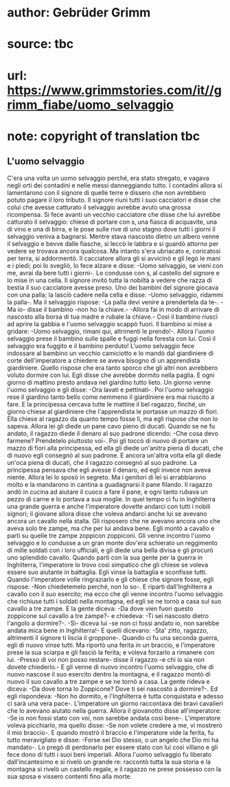 # author: Gebrüder Grimm
# source: tbc
# url: https://www.grimmstories.com/it//grimm_fiabe/uomo_selvaggio
# note: copyright of translation tbc

## L'uomo selvaggio 

C'era una volta un uomo selvaggio perché‚ era stato stregato, e vagava
negli orti dei contadini e nelle messi danneggiando tutto. I contadini
allora si lamentarono con il signore di quelle terre e dissero che non
avrebbero potuto pagare il loro tributo. Il signore riunì tutti i suoi
cacciatori e disse che colui che avesse catturato il selvaggio avrebbe
avuto una grossa ricompensa. Si fece avanti un vecchio cacciatore che
disse che lui avrebbe catturato il selvaggio: chiese di portare con s‚
una fiasca di acquavite, una di vino e una di birra, e le pose sulle
rive di uno stagno dove tutti i giorni il selvaggio veniva a bagnarsi.
Mentre stava nascosto dietro un albero venne il selvaggio e bevve dalle
fiasche, si leccò le labbra e si guardò attorno per vedere se trovava
ancora qualcosa. Ma intanto s'era ubriacato e, coricatosi per terra, si
addormentò. Il cacciatore allora gli si avvicinò e gli legò le mani e i
piedi; poi lo svegliò, lo fece alzare e disse: -Uomo selvaggio, se vieni
con me, avrai da bere tutti i giorni-. Lo condusse con s‚ al castello
del signore e lo mise in una cella. Il signore invitò tutta la nobiltà a
vedere che razza di bestia il suo cacciatore avesse preso. Uno dei
bambini del signore giocava con una palla; la lasciò cadere nella cella
e disse: -Uomo selvaggio, ridammi la palla-. Ma il selvaggio rispose:
-La palla devi venire a prendertela da te-. -Ma io- disse il bambino
-non ho la chiave.- -Allora fai in modo di arrivare di nascosto alla
borsa di tua madre e rubale la chiave.- Così il bambino riuscì ad aprire
la gabbia e l'uomo selvaggio scappò fuori. Il bambino si mise a
gridare: -Uomo selvaggio, rimani qui, altrimenti le prendo!-. Allora
l'uomo selvaggio prese il bambino sulle spalle e fuggì nella foresta
con lui. Così il selvaggio era fuggito e il bambino perduto! L'uomo
selvaggio fece indossare al bambino un vecchio camiciotto e lo mandò dal
giardiniere di corte dell'imperatore a chiedere se aveva bisogno di un
apprendista giardiniere. Quello rispose che era tanto sporco che gli
altri non avrebbero voluto dormire con lui. Egli disse che avrebbe
dormito nella paglia. E ogni giorno di mattino presto andava nel
giardino tutto lieto. Un giorno venne l'uomo selvaggio e gli disse:
-Ora lavati e pettinati-. Poi l'uomo selvaggio rese il giardino tanto
bello come nemmeno il giardiniere era mai riuscito a fare. E la
principessa cercava tutte le mattine il bel ragazzo, finché‚ un giorno
chiese al giardiniere che l'apprendista le portasse un mazzo di fiori.
Ella chiese al ragazzo da quanto tempo fosse lì, ma egli rispose che non
lo sapeva. Allora lei gli diede un pane cavo pieno di ducati. Quando se
ne fu andato, il ragazzo diede il denaro al suo padrone dicendo: -Che
cosa devo farmene? Prendetelo piuttosto voi-. Poi gli toccò di nuovo di
portare un mazzo di fiori alla principessa, ed ella gli diede un'anitra
piena di ducati, che di nuovo egli consegnò al suo padrone. E ancora
un'altra volta ella gli diede un'oca piena di ducati, che il ragazzo
consegnò al suo padrone. La principessa pensava che egli avesse il
denaro, ed egli invece non aveva niente. Allora lei lo sposò in segreto.
Ma i genitori di lei si arrabbiarono molto e la mandarono in cantina a
guadagnarsi il pane filando. Il ragazzo andò in cucina ad aiutare il
cuoco a fare il pane, e ogni tanto rubava un pezzo di carne e lo portava
a sua moglie. In quel tempo ci fu in Inghilterra una grande guerra e
anche l'imperatore dovette andarci con tutti i nobili signori; il
giovane allora disse che voleva andarci anche lui se avevano ancora un
cavallo nella stalla. Gli risposero che ne avevano ancora uno che aveva
solo tre zampe, ma che per lui andava bene. Egli montò a cavallo e partì
su quelle tre zampe zoppicon zoppiconi. Gli venne incontro l'uomo
selvaggio e lo condusse a un gran monte dov'era schierato un reggimento
di mille soldati con i loro ufficiali, e gli diede una bella divisa e
gli procurò uno splendido cavallo. Quando partì con la sua gente per la
guerra in Inghilterra, l'imperatore lo trovo così simpatico che gli
chiese se voleva essere suo aiutante in battaglia. Egli vinse la
battaglia e sconfisse tutti. Quando l'imperatore volle ringraziarlo e
gli chiese che signore fosse, egli rispose: -Non chiedetemelo perché‚
non lo so-. E ripartì dall'Inghilterra a cavallo con il suo esercito;
ma ecco che gli venne incontro l'uomo selvaggio che richiuse tutti i
soldati nella montagna, ed egli se ne tornò a casa sul suo cavallo a tre
zampe. E la gente diceva: -Da dove vien fuori questo zoppicone sul
cavallo a tre zampe?- e chiedeva: -Ti sei nascosto dietro l'angolo a
dormire?-. -Sì- diceva lui -se non ci fossi andato io, non sarebbe
andata mica bene in Inghilterra!- E quelli dicevano: -Sta' zitto,
ragazzo, altrimenti il signore ti liscia il groppone-. Quando ci fu una
seconda guerra, egli di nuovo vinse tutti. Ma riportò una ferita in un
braccio, e l'imperatore prese la sua sciarpa e gli fasciò la ferita; e
voleva forzarlo a rimanere con lui. -Presso di voi non posso restare-
disse il ragazzo -e chi io sia non dovete chiederlo.- E gli venne di
nuovo incontro l'uomo selvaggio, che di nuovo nascose il suo esercito
dentro la montagna, e il ragazzo montò di nuovo il suo cavallo a tre
zampe e se ne tornò a casa. La gente rideva e diceva: -Da dove torna lo
Zoppicone? Dove ti sei nascosto a dormire?-. Ed egli rispondeva: -Non ho
dormito, e l'Inghilterra è tutta conquistata e adesso ci sarà una vera
pace-. L'imperatore un giorno raccontava dei bravi cavalieri che lo
avevano aiutato nella guerra. Allora il giovanotto disse
all'imperatore: -Se io non fossi stato con voi, non sarebbe andata così
bene-. L'imperatore voleva picchiarlo, ma quello disse: -Se non volete
credere a me, vi mostrerò il mio braccio-. E quando mostrò il braccio e
l'imperatore vide la ferita, fu tutto meravigliato e disse: -Forse sei
Dio stesso, o un angelo che Dio mi ha mandato-. Lo pregò di perdonarlo
per essere stato con lui così villano e gli fece dono di tutti i suoi
beni imperiali. Allora l'uomo selvaggio fu liberato dall'incantesimo e
si rivelò un grande re: raccontò tutta la sua storia e la montagna si
rivelò un castello regale, e il ragazzo ne prese possesso con la sua
sposa e vissero contenti fino alla morte.

